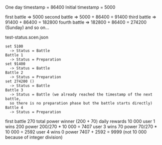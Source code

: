 One day timestamp = 86400
Initial timestamp = 5000

first battle => 5000
second battle => 5000 + 86400 = 91400
third battle => 91400 + 86400 = 182800
fourth battle => 182800 + 86400 = 274200 (Sunday)
and so on...

test-status.scen.json

    set 5100
      -> Status = Battle
    Battle 1
      -> Status = Preparation
    set 91400
      -> Status = Battle
    Battle 2
      -> Status = Preparation
    set 274200 ()
      -> Status = Battle
    Battle 3
      -> Status = Battle (we already reached the timestamp of the next battle,
      so there is no preparation phase but the battle starts directly)
    Battle 4
      -> Status = Preparation


first battle
  270 total power winner (200 + 70)
  daily rewards 10 000
    user 1 wins 200 power
      200/270 * 10 000 = 7407
    user 3 wins 70 power
      70/270 * 10 000 = 2592
    user 4 wins 0 power
  7407 + 2592 = 9999 (not 10 000 because of integer division)